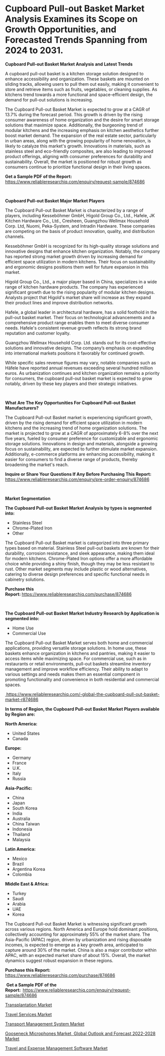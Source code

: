 <p><h1>Cupboard Pull-out Basket Market Analysis Examines its Scope on Growth Opportunities, and Forecasted Trends Spanning from 2024 to 2031.</h1></p><p><strong>Cupboard Pull-out Basket Market Analysis and Latest Trends</strong></p>
<p><p>A cupboard pull-out basket is a kitchen storage solution designed to enhance accessibility and organization. These baskets are mounted on sliding tracks, allowing users to pull them out easily, making it convenient to store and retrieve items such as fruits, vegetables, or cleaning supplies. As kitchens trend towards a more functional and space-efficient design, the demand for pull-out solutions is increasing.</p><p>The Cupboard Pull-out Basket Market is expected to grow at a CAGR of 13.7% during the forecast period. This growth is driven by the rising consumer awareness of home organization and the desire for smart storage solutions that maximize space. Additionally, the burgeoning trend of modular kitchens and the increasing emphasis on kitchen aesthetics further boost market demand. The expansion of the real estate sector, particularly in urban areas, along with the growing popularity of home renovation, is likely to catalyze this market's growth. Innovations in materials, such as stainless steel and eco-friendly composites, are also leading to improved product offerings, aligning with consumer preferences for durability and sustainability. Overall, the market is positioned for robust growth as consumers continue to prioritize functional design in their living spaces.</p></p>
<p><strong>Get a Sample PDF of the Report:&nbsp;</strong> <a href="https://www.reliableresearchiq.com/enquiry/request-sample/874686">https://www.reliableresearchiq.com/enquiry/request-sample/874686</a></p>
<p>&nbsp;</p>
<p><strong>Cupboard Pull-out Basket Major Market Players</strong></p>
<p><p>The Cupboard Pull-out Basket Market is characterized by a range of players, including Kesseböhmer GmbH, Higold Group Co., Ltd., Hafele, JK Kitchen Hardware Co., Ltd., Cresheen, Guangzhou Wellmax Household Corp. Ltd, Nuomi, Peka-System, and Intradin Hardware. These companies are competing on the basis of product innovation, quality, and distribution channels.</p><p>Kesseböhmer GmbH is recognized for its high-quality storage solutions and innovative designs that enhance kitchen organization. Notably, the company has reported strong market growth driven by increasing demand for efficient space utilization in modern kitchens. Their focus on sustainability and ergonomic designs positions them well for future expansion in this market.</p><p>Higold Group Co., Ltd., a major player based in China, specializes in a wide range of kitchen hardware products. The company has experienced significant growth due to the rising popularity of modular kitchen designs. Analysts project that Higold's market share will increase as they expand their product lines and improve distribution networks.</p><p>Hafele, a global leader in architectural hardware, has a solid foothold in the pull-out basket market. Their focus on technological advancements and a comprehensive product range enables them to meet diverse consumer needs. Hafele's consistent revenue growth reflects its strong brand reputation and customer loyalty.</p><p>Guangzhou Wellmax Household Corp. Ltd. stands out for its cost-effective solutions and innovative designs. The company’s emphasis on expanding into international markets positions it favorably for continued growth.</p><p>While specific sales revenue figures may vary, notable companies such as Häfele have reported annual revenues exceeding several hundred million euros. As urbanization continues and kitchen organization remains a priority for consumers, the cupboard pull-out basket market is expected to grow notably, driven by these key players and their strategic initiatives.</p></p>
<p>&nbsp;</p>
<p><strong>What Are The Key Opportunities For Cupboard Pull-out Basket Manufacturers?</strong></p>
<p><p>The Cupboard Pull-out Basket market is experiencing significant growth, driven by the rising demand for efficient space utilization in modern kitchens and the increasing trend of home organization solutions. The market is projected to grow at a CAGR of approximately 6-8% over the next five years, fueled by consumer preference for customizable and ergonomic storage solutions. Innovations in design and materials, alongside a growing focus on sustainability, are expected to further stimulate market expansion. Additionally, e-commerce platforms are enhancing accessibility, making it easier for consumers to find a diverse range of products, thereby broadening the market's reach.</p></p>
<p><strong>Inquire or Share Your Questions If Any Before Purchasing This Report:</strong> <a href="https://www.reliableresearchiq.com/enquiry/pre-order-enquiry/874686">https://www.reliableresearchiq.com/enquiry/pre-order-enquiry/874686</a></p>
<p>&nbsp;</p>
<p><strong>Market Segmentation</strong></p>
<p><strong>The Cupboard Pull-out Basket Market Analysis by types is segmented into:</strong></p>
<p><ul><li>Stainless Steel</li><li>Chrome-Plated Iron</li><li>Other</li></ul></p>
<p><p>The Cupboard Pull-out Basket market is categorized into three primary types based on material. Stainless Steel pull-out baskets are known for their durability, corrosion resistance, and sleek appearance, making them ideal for modern kitchens. Chrome-Plated Iron options offer a more affordable choice while providing a shiny finish, though they may be less resistant to rust. Other market segments may include plastic or wood alternatives, catering to diverse design preferences and specific functional needs in cabinetry solutions.</p></p>
<p><strong>Purchase this Report:&nbsp;</strong><a href="https://www.reliableresearchiq.com/purchase/874686">https://www.reliableresearchiq.com/purchase/874686</a></p>
<p>&nbsp;</p>
<p><strong>The Cupboard Pull-out Basket Market Industry Research by Application is segmented into:</strong></p>
<p><ul><li>Home Use</li><li>Commercial Use</li></ul></p>
<p><p>The Cupboard Pull-out Basket Market serves both home and commercial applications, providing versatile storage solutions. In home use, these baskets enhance organization in kitchens and pantries, making it easier to access items while maximizing space. For commercial use, such as in restaurants or retail environments, pull-out baskets streamline inventory management and improve workflow efficiency. Their ability to adapt to various settings and needs makes them an essential component in promoting functionality and convenience in both residential and commercial spaces.</p></p>
<p><a href="https://www.reliableresearchiq.com/-global-the-cupboard-pull-out-basket-market-r874686">&nbsp;https://www.reliableresearchiq.com/-global-the-cupboard-pull-out-basket-market-r874686</a></p>
<p><strong>In terms of Region, the Cupboard Pull-out Basket Market Players available by Region are:</strong></p>
<p>
    <p> <strong> North America: </strong>
        <ul>
            <li>United States</li>
            <li>Canada</li>
        </ul>
        </p> 
    <p> <strong> Europe: </strong>
        <ul>
            <li>Germany</li>
            <li>France</li>
            <li>U.K.</li>
            <li>Italy</li>
            <li>Russia</li>
        </ul>
        </p> 
    <p> <strong> Asia-Pacific: </strong>
        <ul>
            <li>China</li>
            <li>Japan</li>
            <li>South Korea</li>
            <li>India</li>
            <li>Australia</li>
            <li>China Taiwan</li>
            <li>Indonesia</li>
            <li>Thailand</li>
            <li>Malaysia</li>
        </ul>
        </p> 
    <p> <strong> Latin America: </strong>
        <ul>
            <li>Mexico</li>
            <li>Brazil</li>
            <li>Argentina Korea</li>
            <li>Colombia</li>
        </ul>
        </p> 
    <p> <strong> Middle East & Africa: </strong>
        <ul>
            <li>Turkey</li>
            <li>Saudi</li>
            <li>Arabia</li>
            <li>UAE</li>
            <li>Korea</li>
        </ul>
    </p>
    </p>
<p><p>The Cupboard Pull-out Basket Market is witnessing significant growth across various regions. North America and Europe hold dominant positions, collectively accounting for approximately 55% of the market share. The Asia-Pacific (APAC) region, driven by urbanization and rising disposable incomes, is expected to emerge as a key growth area, anticipated to capture around 30% of the market. China is also a major contributor within APAC, with an expected market share of about 15%. Overall, the market dynamics suggest robust expansion in these regions.</p></p>
<p><strong>Purchase this Report: </strong><a href="https://www.reliableresearchiq.com/purchase/874686">https://www.reliableresearchiq.com/purchase/874686</a></p>
<p>&nbsp;<strong>Get a Sample PDF of the Report:&nbsp;&nbsp;</strong><a href="https://www.reliableresearchiq.com/enquiry/request-sample/874686">https://www.reliableresearchiq.com/enquiry/request-sample/874686</a></p>
<p><strong></strong></p>
<p><p><a href="https://www.linkedin.com/pulse/global-transplantation-market-opportunities-challenges2024-mpxfc?trackingId=b9hnL1IsTAyXQ%2Fllik6aWA%3D%3D">Transplantation Market</a></p><p><a href="https://www.linkedin.com/pulse/global-travel-services-market-status-2024-2031-forecast-feaoc?trackingId=KVxodi1BTeGt%2B8GQlqAxew%3D%3D">Travel Services Market</a></p><p><a href="https://www.linkedin.com/pulse/global-transport-management-system-market-sector2024-zaldc?trackingId=7lJS9iQmRFCIpZzjoIHHBA%3D%3D">Transport Management System Market</a></p><p><a href="https://medium.com/@sharquayrhodes1927/navigating-the-global-gooseneck-microphones-market-global-outlook-and-forecast-2022-2028-market-fa791722c888">Gooseneck Microphones Market, Global Outlook and Forecast 2022-2028 Market</a></p><p><a href="https://www.linkedin.com/pulse/travel-expense-management-software-market-global-regional-sibec?trackingId=251EfmT5T0e7U7Fri%2FnviA%3D%3D">Travel and Expense Management Software Market</a></p></p>